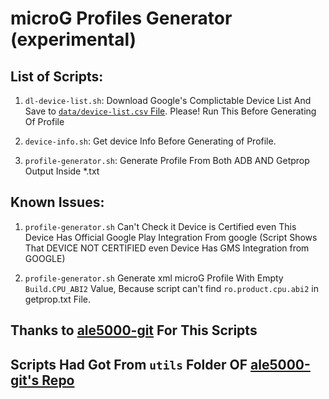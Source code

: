 # microG Profiles Generator (experimental)

## List of Scripts:

1. ```dl-device-list.sh```: Download Google's Complictable Device List And Save to [```data/device-list.csv``` File](https://github.com/Lobanokivan11/MICROG-PROFILES/raw/refs/heads/main/utils/data/device-list.csv). Please! Run This Before Generating Of Profile

2. ```device-info.sh```: Get device Info Before Generating of Profile.

3. ```profile-generator.sh```: Generate Profile From Both ADB AND Getprop Output Inside *.txt

## Known Issues:

1. ```profile-generator.sh``` Can't Check it Device is Certified even This Device Has Official Google Play Integration From google (Script Shows That DEVICE NOT CERTIFIED even Device Has GMS Integration from GOOGLE)

2. ```profile-generator.sh``` Generate xml microG Profile With Empty ```Build.CPU_ABI2``` Value, Because script can't find ```ro.product.cpu.abi2``` in getprop.txt File.

## Thanks to [ale5000-git](https://github.com/ale5000-git) For This Scripts

## Scripts Had Got From ```utils``` Folder OF [ale5000-git's Repo](https://github.com/micro5k/microg-unofficial-installer/tree/main/utils)
